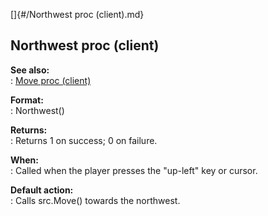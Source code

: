 []{#/Northwest proc (client).md}    
## Northwest proc (client)    
**See also:**    
:   [Move proc (client)](/client/proc/Move)    
<!-- -->    
**Format:**    
:   Northwest()    
<!-- -->    
**Returns:**    
:   Returns 1 on success; 0 on failure.    
<!-- -->    
**When:**    
:   Called when the player presses the \"up-left\" key or cursor.    
<!-- -->    
**Default action:**    
:   Calls src.Move() towards the northwest.  